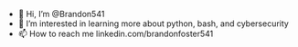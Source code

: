- 👋 Hi, I’m @Brandon541
- 👀 I’m interested in learning more about python, bash, and cybersecurity
- 📫 How to reach me linkedin.com/brandonfoster541

<!---
Brandon541/Brandon541 is a ✨ special ✨ repository because its `README.md` (this file) appears on your GitHub profile.
You can click the Preview link to take a look at your changes.
--->
